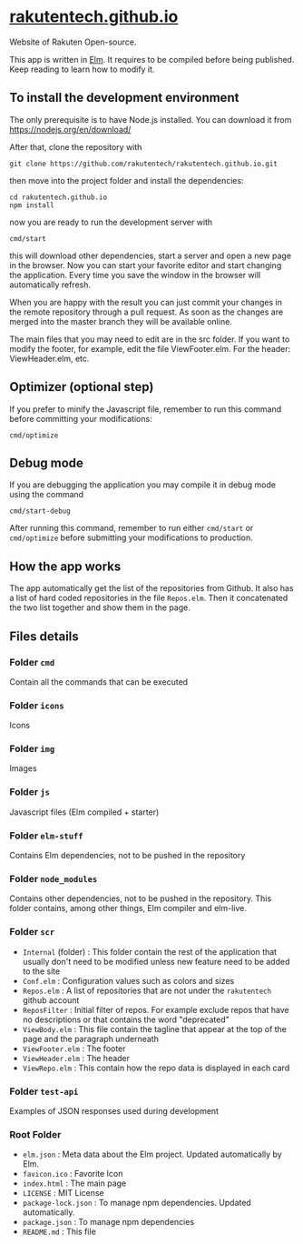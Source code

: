 # [rakutentech.github.io](https://rakutentech.github.io/)

Website of Rakuten Open-source.

This app is written in [Elm](https://elm-lang.org). It requires to be compiled before being published. Keep reading to learn how to modify it.

## To install the development environment

The only prerequisite is to have Node.js installed. You can download it from https://nodejs.org/en/download/

After that, clone the repository with

```
git clone https://github.com/rakutentech/rakutentech.github.io.git
```

then move into the project folder and install the dependencies:

```
cd rakutentech.github.io
npm install
```

now you are ready to run the development server with

```
cmd/start
```

this will download other dependencies, start a server and open a new page in the browser.
Now you can start your favorite editor and start changing the application. Every time you save the window in the browser will automatically refresh.

When you are happy with the result you can just commit your changes in the remote repository through a pull request. As soon as the changes are merged into the master branch they will be available online.

The main files that you may need to edit are in the src folder. If you want to modify the footer, for example, edit the file ViewFooter.elm. For the header: ViewHeader.elm, etc.

## Optimizer (optional step)

If you prefer to minify the Javascript file, remember to run this command before committing your modifications:

```
cmd/optimize
```

## Debug mode

If you are debugging the application you may compile it in debug mode using the command

```
cmd/start-debug
```

After running this command, remember to run either `cmd/start` or `cmd/optimize` before submitting your modifications to production.

## How the app works

The app automatically get the list of the repositories from Github. It also has a list of hard coded repositories in the file `Repos.elm`. Then it concatenated the two list together and show them in the page.

## Files details

### Folder `cmd`

Contain all the commands that can be executed

### Folder `icons`

Icons

### Folder `img`

Images

### Folder `js`

Javascript files (Elm compiled + starter)

### Folder `elm-stuff`

Contains Elm dependencies, not to be pushed in the repository

### Folder `node_modules`

Contains other dependencies, not to be pushed in the repository. This folder contains, among other things, Elm compiler and elm-live.

### Folder `scr`

* `Internal` (folder) : This folder contain the rest of the application that usually don't need to be modified unless new feature need to be added to the site
* `Conf.elm` : Configuration values such as colors and sizes
* `Repos.elm` : A list of repositories that are not under the `rakutentech` github account
* `ReposFilter` : Initial filter of repos. For example exclude repos that have no descriptions or that contains the word "deprecated"
* `ViewBody.elm` : This file contain the tagline that appear at the top of the page and the paragraph underneath
* `ViewFooter.elm` : The footer
* `ViewHeader.elm` : The header
* `ViewRepo.elm` : This contain how the repo data is displayed in each card

### Folder `test-api`

Examples of JSON responses used during development

### Root Folder

* `elm.json` : Meta data about the Elm project. Updated automatically by Elm.
* `favicon.ico` : Favorite Icon
* `index.html` : The main page
* `LICENSE` : MIT License
* `package-lock.json` : To manage npm dependencies. Updated automatically.
* `package.json` : To manage npm dependencies
* `README.md` : This file

